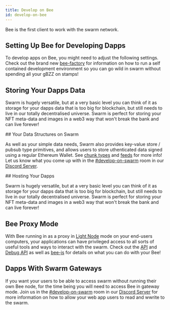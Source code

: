 ```yaml
---
title: Develop on Bee
id: develop-on-bee
---
```


Bee is the first client to work with the swarm network. 

## Setting Up Bee for Developing Dapps

To develop apps on Bee, you might need to adjust the following settings. Check out the brand new [bee-factory]() for information on how to run a self contained development environment so you can go wild in swarm without spending all your gBZZ on stamps!

## Storing Your Dapps Data

Swarm is hugely versatile, but at a very basic level you can think of it as storage for your dapps data that is too big for blockchain, but still needs to live in our totally decentralised universe. Swarm is perfect for storing your NFT meta-data and images in a web3 way that won't break the bank and can live forever!

## Your Data Structures on Swarm

As well as your simple data needs, Swarm also provides key-value store / pubsub type primitives, and allows users to store uthenticated data signed using a regular Ethereum Wallet. See [chunk types]() and [feeds]() for more info! Let us know what you come up with in the [#develop-on-swarm]() room in our [Discord Server](https://discord.gg/wdghaQsGq5).

## Hosting Your Dapps

Swarm is hugely versatile, but at a very basic level you can think of it as storage for your dapps data that is too big for blockchain, but still needs to live in our totally decentralised universe. Swarm is perfect for storing your NFT meta-data and images in a web3 way that won't break the bank and can live forever!

## Bee Proxy Mode

With Bee running in as a proxy in [Light Node]() mode on your end-users computers, your applications can have privileged access to all sorts of useful tools and ways to interact with the swarm. Check out the [API]() and [Debug API]() as well as [bee-js]() for details on what you can do with your Bee!

## Dapps With Swarm Gateways

If you want your users to be able to access swarm without running their own Bee node, for the time being you will need to access Bee in gateway mode. Join us in the [#develop-on-swarm]() room in our [Discord Server](https://discord.gg/wdghaQsGq5) for more information on how to allow your web app users to read and wwrite to the swarm.

